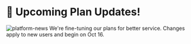 # 🎉 Upcoming Plan Updates!
![platform-news](https://github.com/blynkkk/news/assets/120122081/7ab115cf-4ecb-492a-9de2-008fdf67131c)
We're fine-tuning our plans for better service. Changes apply to new users and begin on Oct 16.
